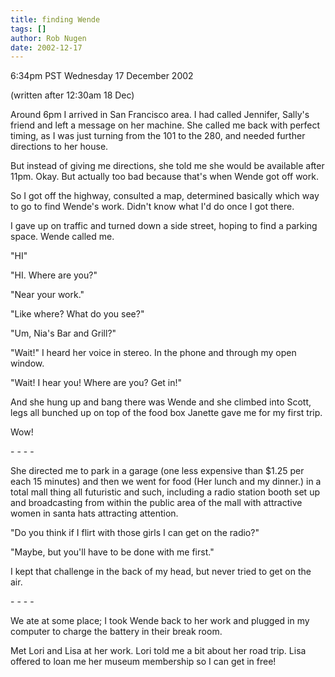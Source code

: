 ```yaml
---
title: finding Wende
tags: []
author: Rob Nugen
date: 2002-12-17
---
```


<p class=date>6:34pm PST Wednesday 17 December 2002</p>

<p class=note>(written after 12:30am 18 Dec)</p>

<p>Around 6pm I arrived in San Francisco area.  I had called Jennifer,
Sally's friend and left a message on her machine.  She called me back
with perfect timing, as I was just turning from the 101 to the 280,
and needed further directions to her house.</p>

<p>But instead of giving me directions, she told me she would be
available after 11pm.  Okay.  But actually too bad because that's when
Wende got off work.</p>

<p>So I got off the highway, consulted a map, determined basically
which way to go to find Wende's work.  Didn't know what I'd do once I
got there.</p>

<p>I gave up on traffic and turned down a side street, hoping to find
a parking space.  Wende called me.</p>

<p>"HI"</p>

<p>"HI.  Where are you?"</p>

<p>"Near your work."</p>

<p>"Like where?  What do you see?"</p>

<p>"Um, Nia's Bar and Grill?"</p>

<p>"Wait!"  I heard her voice in stereo.  In the phone and through my
open window.</p>

<p>"Wait!  I hear you!  Where are you?  Get in!"</p>

<p>And she hung up and bang there was Wende and she climbed into
Scott, legs all bunched up on top of the food box Janette gave me for
my first trip.</p>

<p>Wow!</p>

<p>- - - -</p>

<p>She directed me to park in a garage (one less expensive than $1.25
per each 15 minutes) and then we went for food (Her lunch and my
dinner.)  in a total mall thing all futuristic and such, including a
radio station booth set up and broadcasting from within the public
area of the mall with attractive women in santa hats attracting
attention.</p>

<p>"Do you think if I flirt with those girls I can get on the radio?"</p>

<p>"Maybe, but you'll have to be done with me first."</p>

<p>I kept that challenge in the back of my head, but never tried to
get on the air.</p>

<p>- - - -</p>

<p>We ate at some place; I took Wende back to her work and plugged in
my computer to charge the battery in their break room.</p>

<p>Met Lori and Lisa at her work.  Lori told me a bit about her road
trip.  Lisa offered to loan me her museum membership so I can get in
free!</p>
